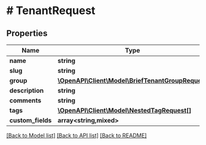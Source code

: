 # # TenantRequest

## Properties

Name | Type | Description | Notes
------------ | ------------- | ------------- | -------------
**name** | **string** |  |
**slug** | **string** |  |
**group** | [**\OpenAPI\Client\Model\BriefTenantGroupRequest**](BriefTenantGroupRequest.md) |  | [optional]
**description** | **string** |  | [optional]
**comments** | **string** |  | [optional]
**tags** | [**\OpenAPI\Client\Model\NestedTagRequest[]**](NestedTagRequest.md) |  | [optional]
**custom_fields** | **array<string,mixed>** |  | [optional]

[[Back to Model list]](../../README.md#models) [[Back to API list]](../../README.md#endpoints) [[Back to README]](../../README.md)
